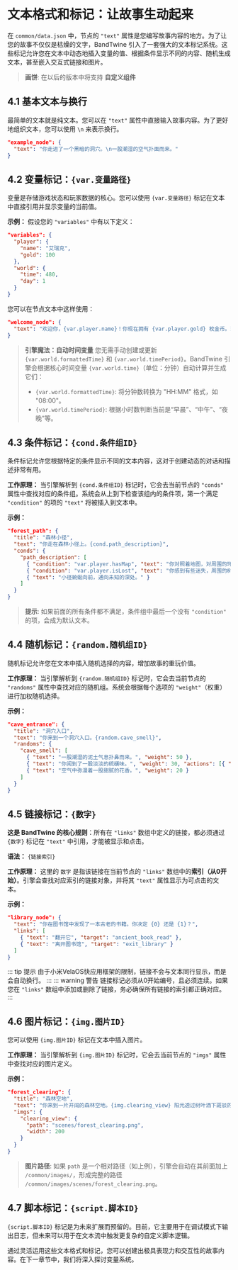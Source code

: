 # 文本格式和标记：让故事生动起来

在 `common/data.json` 中，节点的 `"text"` 属性是您编写故事内容的地方。为了让您的故事不仅仅是枯燥的文字，BandTwine 引入了一套强大的文本标记系统。这些标记允许您在文本中动态地插入变量的值、根据条件显示不同的内容、随机生成文本，甚至嵌入交互式链接和图片。
>**画饼**: 在以后的版本中将支持 **自定义组件**

## 4.1 基本文本与换行

最简单的文本就是纯文本。您可以在 `"text"` 属性中直接输入故事内容。为了更好地组织文本，您可以使用 `\n` 来表示换行。

```json
"example_node": {
  "text": "你走进了一个黑暗的洞穴。\n一股潮湿的空气扑面而来。"
}
```

## 4.2 变量标记：`{var.变量路径}`

变量是存储游戏状态和玩家数据的核心。您可以使用 `{var.变量路径}` 标记在文本中直接引用并显示变量的当前值。

**示例：**
假设您的 `"variables"` 中有以下定义：
```json
"variables": {
  "player": {
    "name": "艾瑞克",
    "gold": 100
  },
  "world": {
    "time": 480,
    "day": 1
  }
}
```
您可以在节点文本中这样使用：
```json
"welcome_node": {
  "text": "欢迎你，{var.player.name}！你现在拥有 {var.player.gold} 枚金币。现在是第 {var.world.day} 天的 {var.world.formattedTime}，属于 {var.world.timePeriod}。"
}
```
> **引擎魔法：自动时间变量**
> 您无需手动创建或更新 `{var.world.formattedTime}` 和 `{var.world.timePeriod}`。BandTwine 引擎会根据核心时间变量 `{var.world.time}`（单位：分钟）自动计算并生成它们：
> *   `{var.world.formattedTime}`: 将分钟数转换为 "HH:MM" 格式，如 "08:00"。
> *   `{var.world.timePeriod}`: 根据小时数判断当前是“早晨”、“中午”、“夜晚”等。

## 4.3 条件标记：`{cond.条件组ID}`

条件标记允许您根据特定的条件显示不同的文本内容，这对于创建动态的对话和描述非常有用。

**工作原理：**
当引擎解析到 `{cond.条件组ID}` 标记时，它会去当前节点的 `"conds"` 属性中查找对应的条件组。系统会从上到下检查该组内的条件项，第一个满足 `"condition"` 的项的 `"text"` 将被插入到文本中。

**示例：**
```json
"forest_path": {
  "title": "森林小径",
  "text": "你走在森林小径上。{cond.path_description}",
  "conds": {
    "path_description": [
      { "condition": "var.player.hasMap", "text": "你对照着地图，对周围的环境了如指掌。" },
      { "condition": "var.player.isLost", "text": "你感到有些迷失，周围的树木看起来都一样。" },
      { "text": "小径蜿蜒向前，通向未知的深处。" }
    ]
  }
}
```
> **提示**: 如果前面的所有条件都不满足，条件组中最后一个没有 `"condition"` 的项，会成为默认文本。

## 4.4 随机标记：`{random.随机组ID}`

随机标记允许您在文本中插入随机选择的内容，增加故事的重玩价值。

**工作原理：**
当引擎解析到 `{random.随机组ID}` 标记时，它会去当前节点的 `"randoms"` 属性中查找对应的随机组。系统会根据每个选项的 `"weight"`（权重）进行加权随机选择。

**示例：**
```json
"cave_entrance": {
  "title": "洞穴入口",
  "text": "你来到一个洞穴入口。{random.cave_smell}",
  "randoms": {
    "cave_smell": [
      { "text": "一股潮湿的泥土气息扑鼻而来。", "weight": 50 },
      { "text": "你闻到了一股淡淡的硫磺味。", "weight": 30, "actions": [{ "type": "toast", "message": "你感到一丝不安。" }] },
      { "text": "空气中弥漫着一股甜腻的花香。", "weight": 20 }
    ]
  }
}
```

## 4.5 链接标记：`{数字}`

**这是 BandTwine 的核心规则**：所有在 `"links"` 数组中定义的链接，都必须通过 `{数字}` 标记在 `"text"` 中引用，才能被显示和点击。

**语法：** `{链接索引}`

**工作原理：**
这里的 `数字` 是指该链接在当前节点的 `"links"` 数组中的**索引（从0开始）**。引擎会查找对应索引的链接对象，并将其 `"text"` 属性显示为可点击的文本。

**示例：**
```json
"library_node": {
  "text": "你在图书馆中发现了一本古老的书籍。你决定 {0} 还是 {1}？",
  "links": [
    { "text": "翻开它", "target": "ancient_book_read" },
    { "text": "离开图书馆", "target": "exit_library" }
  ]
}
```
::: tip 提示
由于小米VelaOS快应用框架的限制，链接不会与文本同行显示，而是会自动换行。
:::
::: warning 警告
链接标记必须从0开始编号，且必须连续。如果您在 `"links"` 数组中添加或删除了链接，务必确保所有链接的索引都正确对应。
:::

## 4.6 图片标记：`{img.图片ID}`

您可以使用 `{img.图片ID}` 标记在文本中插入图片。

**工作原理：**
当引擎解析到 `{img.图片ID}` 标记时，它会去当前节点的 `"imgs"` 属性中查找对应的图片定义。

**示例：**
```json
"forest_clearing": {
  "title": "森林空地",
  "text": "你来到一片开阔的森林空地。{img.clearing_view} 阳光透过树叶洒下斑驳的光影。",
  "imgs": {
    "clearing_view": {
      "path": "scenes/forest_clearing.png",
      "width": 200
    }
  }
}
```
> **图片路径**: 如果 `path` 是一个相对路径（如上例），引擎会自动在其前面加上 `/common/images/`，形成完整的路径 `/common/images/scenes/forest_clearing.png`。

## 4.7 脚本标记：`{script.脚本ID}`

`{script.脚本ID}` 标记是为未来扩展而预留的。目前，它主要用于在调试模式下输出日志，但未来可以用于在文本流中触发更复杂的自定义脚本逻辑。

通过灵活运用这些文本格式和标记，您可以创建出极具表现力和交互性的故事内容。在下一章节中，我们将深入探讨变量系统。
